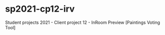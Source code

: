 # sp2021-cp12-irv
Student projects 2021 - Client project 12 - InRoom Preview [Paintings Voting Tool]

